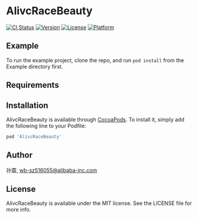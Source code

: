 # AlivcRaceBeauty

[![CI Status](https://img.shields.io/travis/孙震/AlivcRaceBeauty.svg?style=flat)](https://travis-ci.org/孙震/AlivcRaceBeauty)
[![Version](https://img.shields.io/cocoapods/v/AlivcRaceBeauty.svg?style=flat)](https://cocoapods.org/pods/AlivcRaceBeauty)
[![License](https://img.shields.io/cocoapods/l/AlivcRaceBeauty.svg?style=flat)](https://cocoapods.org/pods/AlivcRaceBeauty)
[![Platform](https://img.shields.io/cocoapods/p/AlivcRaceBeauty.svg?style=flat)](https://cocoapods.org/pods/AlivcRaceBeauty)

## Example

To run the example project, clone the repo, and run `pod install` from the Example directory first.

## Requirements

## Installation

AlivcRaceBeauty is available through [CocoaPods](https://cocoapods.org). To install
it, simply add the following line to your Podfile:

```ruby
pod 'AlivcRaceBeauty'
```

## Author

孙震, wb-sz516055@alibaba-inc.com

## License

AlivcRaceBeauty is available under the MIT license. See the LICENSE file for more info.
